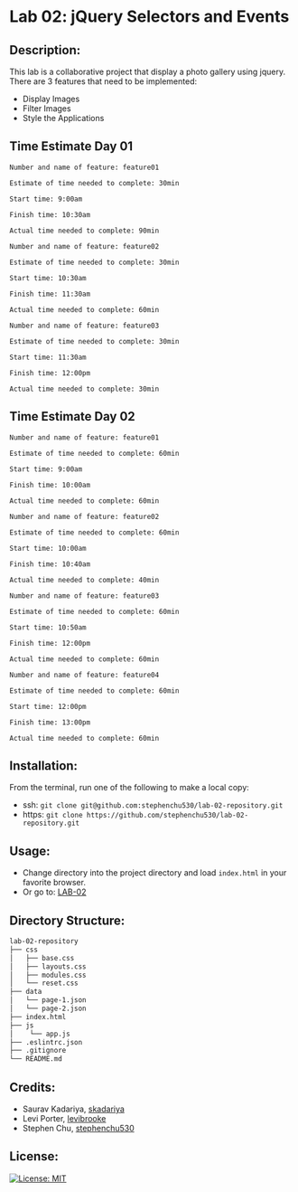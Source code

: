 # Lab 02: jQuery Selectors and Events

## Description:
This lab is a collaborative project that display a photo gallery using jquery. There are 3 features that need to be implemented:
* Display Images
* Filter Images
* Style the Applications

## Time Estimate Day 01
```
Number and name of feature: feature01

Estimate of time needed to complete: 30min

Start time: 9:00am

Finish time: 10:30am

Actual time needed to complete: 90min
```


```
Number and name of feature: feature02

Estimate of time needed to complete: 30min

Start time: 10:30am

Finish time: 11:30am

Actual time needed to complete: 60min
```

```
Number and name of feature: feature03

Estimate of time needed to complete: 30min

Start time: 11:30am

Finish time: 12:00pm

Actual time needed to complete: 30min
```

## Time Estimate Day 02
```
Number and name of feature: feature01

Estimate of time needed to complete: 60min

Start time: 9:00am

Finish time: 10:00am

Actual time needed to complete: 60min
```
```
Number and name of feature: feature02

Estimate of time needed to complete: 60min

Start time: 10:00am

Finish time: 10:40am

Actual time needed to complete: 40min
```
```
Number and name of feature: feature03

Estimate of time needed to complete: 60min

Start time: 10:50am

Finish time: 12:00pm

Actual time needed to complete: 60min
```
```
Number and name of feature: feature04

Estimate of time needed to complete: 60min

Start time: 12:00pm

Finish time: 13:00pm

Actual time needed to complete: 60min
```

## Installation:
From the terminal, run one of the following to make a local copy:
* ssh: `git clone git@github.com:stephenchu530/lab-02-repository.git`
* https: `git clone https://github.com/stephenchu530/lab-02-repository.git`

## Usage:
* Change directory into the project directory and load `index.html` in your favorite browser.
* Or go to: [LAB-02](https://stephenchu530.github.io/lab-02-repository/)

## Directory Structure:
```sh
lab-02-repository
├── css
│   ├── base.css
│   ├── layouts.css
│   ├── modules.css
│   └── reset.css
├── data
│   └── page-1.json
│   └── page-2.json
├── index.html
├── js
│    └── app.js
├── .eslintrc.json
├── .gitignore
└── README.md
```

## Credits:
* Saurav Kadariya, [skadariya](https://github.com/skadariya)
* Levi Porter, [levibrooke](https://github.com/levibrooke)
* Stephen Chu, [stephenchu530](https://github.com/stephenchu530)

## License:
[![License: MIT](https://img.shields.io/badge/License-MIT-yellow.svg)](https://github.com/stephenchu530/lab-02-repository/blob/master/LICENSE)
